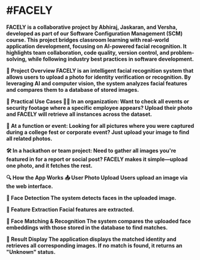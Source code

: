 <h1><b>#FACELY</</b></h1>
FACELY is a collaborative project by Abhiraj, Jaskaran, and Versha, developed as part of our Software Configuration Management (SCM) course. This project bridges classroom learning with real-world application development, focusing on AI-powered facial recognition. It highlights team collaboration, code quality, version control, and problem-solving, while following industry best practices in software development.


🚀 Project Overview
FACELY is an intelligent facial recognition system that allows users to upload a photo for identity verification or recognition. By leveraging AI and computer vision, the system analyzes facial features and compares them to a database of stored images.

🔎 Practical Use Cases
👨‍💼 In an organization:
Want to check all events or security footage where a specific employee appears? Upload their photo and FACELY will retrieve all instances across the dataset.

🎉 At a function or event:
Looking for all pictures where you were captured during a college fest or corporate event? Just upload your image to find all related photos.

🛠️ In a hackathon or team project:
Need to gather all images you're featured in for a report or social post? FACELY makes it simple—upload one photo, and it fetches the rest.

🔍 How the App Works
📤 User Photo Upload
Users upload an image via the web interface.

🧠 Face Detection
The system detects faces in the uploaded image.

🧬 Feature Extraction
Facial features are extracted.

🔗 Face Matching & Recognition
The system compares the uploaded face embeddings with those stored in the database to find matches.

📲 Result Display
The application displays the matched identity and retrieves all corresponding images. If no match is found, it returns an "Unknown" status.






